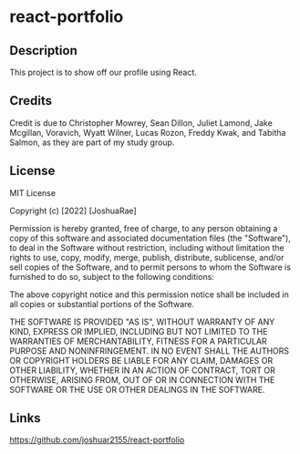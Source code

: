 # react-portfolio

## Description

This project is to show off our profile using React. 


## Credits

Credit is due to Christopher Mowrey, Sean Dillon, Juliet Lamond, Jake Mcgillan, Voravich, Wyatt Wilner, Lucas Rozon, Freddy Kwak, and Tabitha Salmon, as they are part of my study group.

## License

MIT License

Copyright (c) [2022] [JoshuaRae]

Permission is hereby granted, free of charge, to any person obtaining a copy
of this software and associated documentation files (the "Software"), to deal
in the Software without restriction, including without limitation the rights
to use, copy, modify, merge, publish, distribute, sublicense, and/or sell
copies of the Software, and to permit persons to whom the Software is
furnished to do so, subject to the following conditions:

The above copyright notice and this permission notice shall be included in all
copies or substantial portions of the Software.

THE SOFTWARE IS PROVIDED "AS IS", WITHOUT WARRANTY OF ANY KIND, EXPRESS OR
IMPLIED, INCLUDING BUT NOT LIMITED TO THE WARRANTIES OF MERCHANTABILITY,
FITNESS FOR A PARTICULAR PURPOSE AND NONINFRINGEMENT. IN NO EVENT SHALL THE
AUTHORS OR COPYRIGHT HOLDERS BE LIABLE FOR ANY CLAIM, DAMAGES OR OTHER
LIABILITY, WHETHER IN AN ACTION OF CONTRACT, TORT OR OTHERWISE, ARISING FROM,
OUT OF OR IN CONNECTION WITH THE SOFTWARE OR THE USE OR OTHER DEALINGS IN THE
SOFTWARE.

## Links

https://github.com/joshuar2155/react-portfolio